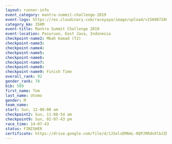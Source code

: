 ```yaml
---
layout: runner-info 
event_category: mantra-summit-challenge-2019 
event-logo: https://res.cloudinary.com/raceyaya/image/upload/v1569072809/logo/mantra-image_segrbx.jpg
category_km: 35KM 
event-title: Mantra Summit Challenge 2019 
event-location: Pasuruan, East Java, Indonesia 
checkpoint-name2: Mbah Kamad (T2) 
checkpoint-name3: 
checkpoint-name4: 
checkpoint-name5: 
checkpoint-name6: 
checkpoint-name7: 
checkpoint-name8: 
checkpoint-name9: Finish Time
overall_rank: 92
gender_rank: 78
bib: 589
first_name: Tom
last_name: Utomo
gender: M
team_name: 
start: Sun, 12-00-00 am
checkpoint2: Sun, 11-08-54 am
checkpoint9: Sun, 02-07-43 pm
race_time: 14-07-43
status: FINISHER
certificate: https://drive.google.com/file/d/1JSelsEM6mL-9QPJRRdnXlbJZDEYG2Azq/view?usp=sharing
---
```

